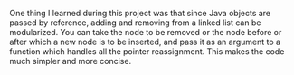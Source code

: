 One thing I learned during this project was that since Java objects are passed by reference, adding and removing from a linked list can be modularized.  You can take the node to be removed or the node before or after which a new node is to be inserted, and pass it as an argument to a function which handles all the pointer reassignment.  This makes the code much simpler and more concise.